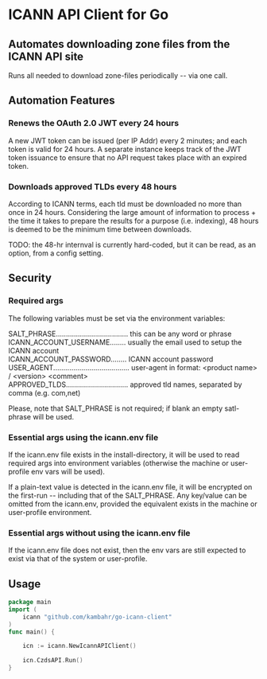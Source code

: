 # ICANN API Client for Go

## Automates downloading zone files from the ICANN API site
Runs all needed to download zone-files periodically -- via one call.

## Automation Features

### Renews the OAuth 2.0 JWT every 24 hours
A new JWT token can be issued (per IP Addr) every 2 minutes; and each token is valid for 24 hours.
A separate instance keeps track of the JWT token issuance to ensure that no API request takes place with an 
expired token.

### Downloads approved TLDs every 48 hours
According to ICANN terms, each tld must be downloaded no more than once in 24 hours. Considering the large amount of information to process + the time it takes to prepare the results for a purpose (i.e. indexing), 48 hours is deemed to 
be the minimum time between downloads. 

TODO: the 48-hr internval is currently hard-coded, but it can be read, as an option, from a config setting. 

## Security
### Required args
The following variables must be set via the environment variables:

  SALT_PHRASE.................................... this can be any word or phrase<br>
  ICANN_ACCOUNT_USERNAME........ usually the email used to setup the ICANN account<br>
  ICANN_ACCOUNT_PASSWORD........ ICANN account password<br>
  USER_AGENT...................................... user-agent in format: &lt;product name&gt; / &lt;version&gt; &lt;comment&gt;<br>
  APPROVED_TLDS............................... approved tld names, separated by comma (e.g. com,net)<br>

Please, note that SALT_PHRASE is not required; if blank an empty satl-phrase will be used.

### Essential args using the icann.env file
If the icann.env file exists in the install-directory, it will be used to read required args into
environment variables (otherwise the machine or user-profile env vars will be used).

If a plain-text value is detected in the icann.env file, it will be encrypted on the first-run -- including 
that of the SALT_PHRASE. Any key/value can be omitted from the icann.env, provided the equivalent exists in 
the machine or user-profile environment.

### Essential args without using the icann.env file
If the icann.env file does not exist, then the env vars are still expected to exist via that of the system or user-profile.

## Usage
```go
package main
import (
	icann "github.com/kambahr/go-icann-client"
)
func main() {

	icn := icann.NewIcannAPIClient()

	icn.CzdsAPI.Run()
}
```